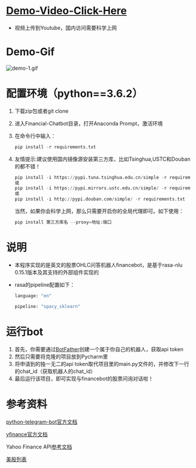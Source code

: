 # **[Demo-Video-Click-Here](https://www.youtube.com/watch?v=D6i6AI3S7YQ)**

- 视频上传到Youtube，国内访问需要科学上网

# **Demo-Gif**

![demo-1.gif](https://github.com/AshleyXM/Financial-Chatbot/blob/master/demo/demo-1.gif)


# 配置环境（python==3.6.2）

1. 下载zip包或者git clone

2. 进入Financial-Chatbot目录，打开Anaconda Prompt，激活环境

3. 在命令行中输入：

   ```python
   pip install -r requirements.txt
   ```

4. 友情提示:建议使用国内镜像源安装第三方库，比如Tsinghua,USTC和Douban的都不错！

   ```python
   pip install -i https://pypi.tuna.tsinghua.edu.cn/simple -r requirements.txt
   或
   pip install -i https://pypi.mirrors.ustc.edu.cn/simple/ -r requirements.txt
   或
   pip install -i http://pypi.douban.com/simple/ -r requirements.txt
   ```

   当然，如果你会科学上网，那么只需要开启你的全局代理即可。如下使用：

   ```python
   pip install 第三方库名 --proxy=地址:端口
   ```

# 说明

- 本程序实现的是英文的股票OHLC问答机器人financebot，是基于rasa-nlu 0.15.1版本及其支持的外部组件实现的

- rasa的pipeline配置如下：

  ```python
  language: "en"
  
  pipeline: "spacy_sklearn"
  ```

# 运行bot

1. 首先，你需要通过[BotFather](https://telegram.me/botfather)创建一个属于你自己的机器人，获取api token
2. 然后只需要将克隆的项目放到Pycharm里
3. 将申请到的独一无二的api token取代项目里的main.py文件的<your  telegram token>，并修改下一行的chat_id（获取机器人的chat_id）
4. 最后运行该项目，即可实现与financebot的股票问询对话啦！

# **参考资料**

[python-telegram-bot官方文档](https://pypi.org/project/python-telegram-bot/3.4/)

[yfinance官方文档](https://pypi.org/project/yfinance/)

Yahoo Finance API[参考文档](https://aroussi.com/post/python-yahoo-finance)

[美股列表](http://vip.stock.finance.sina.com.cn/usstock/ustotal.php)

